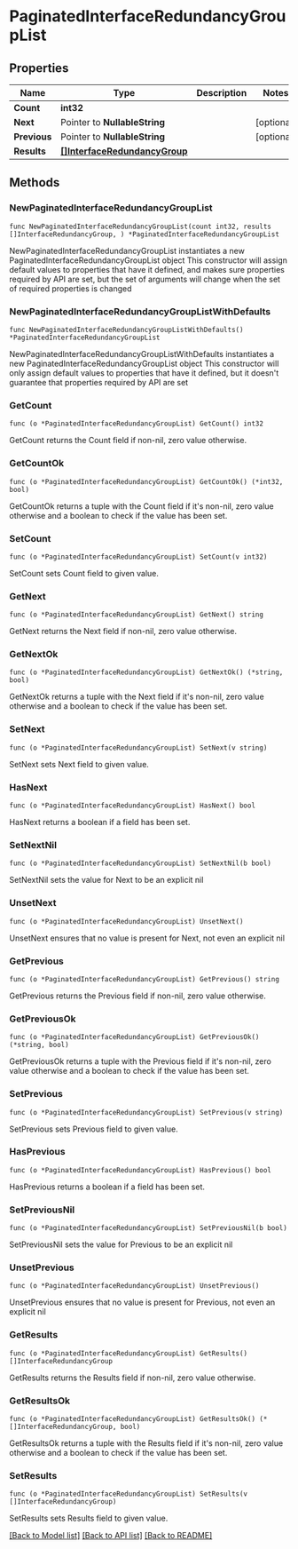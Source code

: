 # PaginatedInterfaceRedundancyGroupList

## Properties

Name | Type | Description | Notes
------------ | ------------- | ------------- | -------------
**Count** | **int32** |  | 
**Next** | Pointer to **NullableString** |  | [optional] 
**Previous** | Pointer to **NullableString** |  | [optional] 
**Results** | [**[]InterfaceRedundancyGroup**](InterfaceRedundancyGroup.md) |  | 

## Methods

### NewPaginatedInterfaceRedundancyGroupList

`func NewPaginatedInterfaceRedundancyGroupList(count int32, results []InterfaceRedundancyGroup, ) *PaginatedInterfaceRedundancyGroupList`

NewPaginatedInterfaceRedundancyGroupList instantiates a new PaginatedInterfaceRedundancyGroupList object
This constructor will assign default values to properties that have it defined,
and makes sure properties required by API are set, but the set of arguments
will change when the set of required properties is changed

### NewPaginatedInterfaceRedundancyGroupListWithDefaults

`func NewPaginatedInterfaceRedundancyGroupListWithDefaults() *PaginatedInterfaceRedundancyGroupList`

NewPaginatedInterfaceRedundancyGroupListWithDefaults instantiates a new PaginatedInterfaceRedundancyGroupList object
This constructor will only assign default values to properties that have it defined,
but it doesn't guarantee that properties required by API are set

### GetCount

`func (o *PaginatedInterfaceRedundancyGroupList) GetCount() int32`

GetCount returns the Count field if non-nil, zero value otherwise.

### GetCountOk

`func (o *PaginatedInterfaceRedundancyGroupList) GetCountOk() (*int32, bool)`

GetCountOk returns a tuple with the Count field if it's non-nil, zero value otherwise
and a boolean to check if the value has been set.

### SetCount

`func (o *PaginatedInterfaceRedundancyGroupList) SetCount(v int32)`

SetCount sets Count field to given value.


### GetNext

`func (o *PaginatedInterfaceRedundancyGroupList) GetNext() string`

GetNext returns the Next field if non-nil, zero value otherwise.

### GetNextOk

`func (o *PaginatedInterfaceRedundancyGroupList) GetNextOk() (*string, bool)`

GetNextOk returns a tuple with the Next field if it's non-nil, zero value otherwise
and a boolean to check if the value has been set.

### SetNext

`func (o *PaginatedInterfaceRedundancyGroupList) SetNext(v string)`

SetNext sets Next field to given value.

### HasNext

`func (o *PaginatedInterfaceRedundancyGroupList) HasNext() bool`

HasNext returns a boolean if a field has been set.

### SetNextNil

`func (o *PaginatedInterfaceRedundancyGroupList) SetNextNil(b bool)`

 SetNextNil sets the value for Next to be an explicit nil

### UnsetNext
`func (o *PaginatedInterfaceRedundancyGroupList) UnsetNext()`

UnsetNext ensures that no value is present for Next, not even an explicit nil
### GetPrevious

`func (o *PaginatedInterfaceRedundancyGroupList) GetPrevious() string`

GetPrevious returns the Previous field if non-nil, zero value otherwise.

### GetPreviousOk

`func (o *PaginatedInterfaceRedundancyGroupList) GetPreviousOk() (*string, bool)`

GetPreviousOk returns a tuple with the Previous field if it's non-nil, zero value otherwise
and a boolean to check if the value has been set.

### SetPrevious

`func (o *PaginatedInterfaceRedundancyGroupList) SetPrevious(v string)`

SetPrevious sets Previous field to given value.

### HasPrevious

`func (o *PaginatedInterfaceRedundancyGroupList) HasPrevious() bool`

HasPrevious returns a boolean if a field has been set.

### SetPreviousNil

`func (o *PaginatedInterfaceRedundancyGroupList) SetPreviousNil(b bool)`

 SetPreviousNil sets the value for Previous to be an explicit nil

### UnsetPrevious
`func (o *PaginatedInterfaceRedundancyGroupList) UnsetPrevious()`

UnsetPrevious ensures that no value is present for Previous, not even an explicit nil
### GetResults

`func (o *PaginatedInterfaceRedundancyGroupList) GetResults() []InterfaceRedundancyGroup`

GetResults returns the Results field if non-nil, zero value otherwise.

### GetResultsOk

`func (o *PaginatedInterfaceRedundancyGroupList) GetResultsOk() (*[]InterfaceRedundancyGroup, bool)`

GetResultsOk returns a tuple with the Results field if it's non-nil, zero value otherwise
and a boolean to check if the value has been set.

### SetResults

`func (o *PaginatedInterfaceRedundancyGroupList) SetResults(v []InterfaceRedundancyGroup)`

SetResults sets Results field to given value.



[[Back to Model list]](../README.md#documentation-for-models) [[Back to API list]](../README.md#documentation-for-api-endpoints) [[Back to README]](../README.md)


